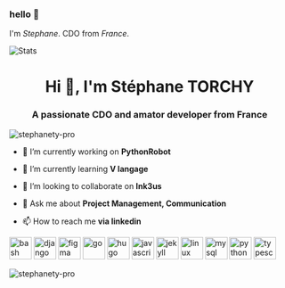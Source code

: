 ### hello 👋

I'm *Stephane*. CDO from *France*.

![Stats](https://github-readme-stats.vercel.app/api?username=stephanety-pro&show_icons=true&hide_border=true)


<h1 align="center">Hi 👋, I'm Stéphane TORCHY</h1>
<h3 align="center">A passionate CDO and amator developer from France</h3>

<p align="left"> <img src="https://komarev.com/ghpvc/?username=stephanety-pro" alt="stephanety-pro" /> </p>

- 🔭 I’m currently working on **PythonRobot**

- 🌱 I’m currently learning **V langage**

- 👯 I’m looking to collaborate on **Ink3us**

- 💬 Ask me about **Project Management, Communication**

- 📫 How to reach me **via linkedin**

<p align="left"><img src="https://www.vectorlogo.zone/logos/gnu_bash/gnu_bash-icon.svg" alt="bash" width="40" height="40"/> <img src="https://devicons.github.io/devicon/devicon.git/icons/django/django-original.svg" alt="django" width="40" height="40"/> <img src="https://www.vectorlogo.zone/logos/figma/figma-icon.svg" alt="figma" width="40" height="40"/> <img src="https://devicons.github.io/devicon/devicon.git/icons/go/go-original.svg" alt="go" width="40" height="40"/> <img src="https://api.iconify.design/logos-hugo.svg" alt="hugo" width="40" height="40"/> <img src="https://devicons.github.io/devicon/devicon.git/icons/javascript/javascript-original.svg" alt="javascript" width="40" height="40"/> <img src="https://www.vectorlogo.zone/logos/jekyllrb/jekyllrb-icon.svg" alt="jekyll" width="40" height="40"/> <img src="https://devicons.github.io/devicon/devicon.git/icons/linux/linux-original.svg" alt="linux" width="40" height="40"/> <img src="https://devicons.github.io/devicon/devicon.git/icons/mysql/mysql-original-wordmark.svg" alt="mysql" width="40" height="40"/> <img src="https://devicons.github.io/devicon/devicon.git/icons/python/python-original.svg" alt="python" width="40" height="40"/> <img src="https://devicons.github.io/devicon/devicon.git/icons/typescript/typescript-original.svg" alt="typescript" width="40" height="40"/></p><p><img align="center" src="https://github-readme-stats.vercel.app/api/top-langs/?username=stephanety-pro&layout=compact&hide=html" alt="stephanety-pro" /></p>



